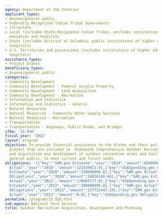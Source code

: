 ```yaml
---
agency: Department of the Interior
applicant_types:
- Anyone/general public
- Federally Recognized lndian Tribal Governments
- Intrastate
- Local (includes State-designated lndian Tribes, excludes institutions of higher
  education and hospitals
- State (includes District of Columbia, public institutions of higher education and
  hospitals)
- U.S. Territories and possessions (includes institutions of higher education and
  hospitals)
assistance_types:
- Project Grants
beneficiary_types:
- Anyone/general public
categories:
- Community Development
- Community Development - Federal Surplus Property
- Community Development - Land Acquisition
- Community Development - Recreation
- Information and Statistics
- Information and Statistics - General
- Natural Resources
- Natural Resources - Community Water Supply Services
- Natural Resources - Recreation
- Transportation
- Transportation - Highways, Public Roads, and Bridges
cfda: '15.916'
fiscal_year: '2022'
layout: program
objective: To provide financial assistance to the States and their political subdivisions
  project that are included in  Statewide Comprehensive Outdoor Recreation Plans (SCORPs)
  and acquisition and development of outdoor recreation areas and facilities for the
  general public, to meet current and future needs.
obligations: '[{"key":"SAM.gov Estimate","year":"2019","amount":65000000.0},{"key":"SAM.gov
  Actual","year":"2019","amount":122539072.0},{"key":"USASpending.gov Obligations","year":"2019","amount":122530511.08},{"key":"SAM.gov
  Estimate","year":"2020","amount":150000000.0},{"key":"SAM.gov Actual","year":"2020","amount":54556098.0},{"key":"USASpending.gov
  Obligations","year":"2020","amount":54556100.64},{"key":"SAM.gov Estimate","year":"2021","amount":55000000.0},{"key":"SAM.gov
  Actual","year":"2021","amount":178987177.0},{"key":"USASpending.gov Obligations","year":"2021","amount":178287176.45},{"key":"SAM.gov
  Estimate","year":"2022","amount":200000000.0},{"key":"SAM.gov Actual","year":"2022","amount":227722447.0},{"key":"USASpending.gov
  Obligations","year":"2022","amount":227722447.19},{"key":"SAM.gov Estimate","year":"2023","amount":250000000.0},{"key":"SAM.gov
  Actual","year":"2023","amount":0.0},{"key":"USASpending.gov Obligations","year":"2023","amount":66995115.36}]'
permalink: /program/15.916.html
sub-agency: National Park Service
title: Outdoor Recreation Acquisition, Development and Planning
---
```

